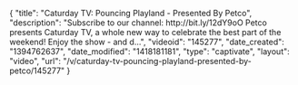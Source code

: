 {
    "title": "Caturday TV: Pouncing Playland - Presented By Petco",
    "description": "Subscribe to our channel: http:\/\/bit.ly\/12dY9oO Petco presents Caturday TV, a whole new way to celebrate the best part of the weekend! Enjoy the show - and d...",
    "videoid": "145277",
    "date_created": "1394762637",
    "date_modified": "1418181181",
    "type": "captivate",
    "layout": "video",
    "url": "\/v\/caturday-tv-pouncing-playland-presented-by-petco\/145277"
}